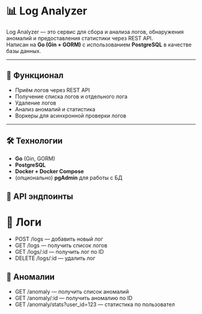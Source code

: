# 📊 Log Analyzer

Log Analyzer — это сервис для сбора и анализа логов, обнаружения аномалий и предоставления статистики через REST API.  
Написан на **Go (Gin + GORM)** с использованием **PostgreSQL** в качестве базы данных.  

---

## 🚀 Функционал

- Приём логов через REST API
- Получение списка логов и отдельного лога
- Удаление логов
- Анализ аномалий и статистика
- Воркеры для асинхронной проверки логов

---

## 🛠️ Технологии

- **Go** (Gin, GORM)
- **PostgreSQL**
- **Docker + Docker Compose**
- (опционально) **pgAdmin** для работы с БД

## 📡 API эндпоинты

# 🔹 Логи
- POST /logs — добавить новый лог
- GET /logs — получить список логов
- GET /logs/:id — получить лог по ID
- DELETE /logs/:id — удалить лог
## 🔹 Аномалии
- GET /anomaly — получить список аномалий
- GET /anomaly/:id — получить аномалию по ID
- GET /anomaly/stats?user_id=123 — статистика по пользовател
